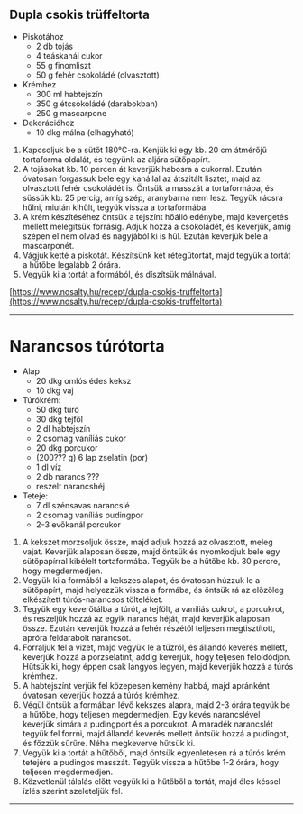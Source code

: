 ## Dupla csokis trüffeltorta

-   Piskótához
    -   2 db tojás
    -   4 teáskanál cukor
    -   55 g finomliszt
    -   50 g fehér csokoládé (olvasztott)
-   Krémhez
    -   300 ml habtejszín
    -   350 g étcsokoládé (darabokban)
    -   250 g mascarpone
-   Dekorációhoz
    -   10 dkg málna (elhagyható)

1.  Kapcsoljuk be a sütőt 180°C-ra. Kenjük ki egy kb. 20 cm átmérőjű tortaforma oldalát, és tegyünk az aljára sütőpapírt.
2.  A tojásokat kb. 10 percen át keverjük habosra a cukorral. Ezután óvatosan forgassuk bele egy kanállal az átszitált lisztet, majd az olvasztott fehér csokoládét is. Öntsük a masszát a tortaformába, és süssük kb. 25 percig, amíg szép, aranybarna nem lesz. Tegyük rácsra hűlni, miután kihűlt, tegyük vissza a tortaformába.
3.  A krém készítéséhez öntsük a tejszínt hőálló edénybe, majd kevergetés mellett melegítsük forrásig. Adjuk hozzá a csokoládét, és keverjük, amíg szépen el nem olvad és nagyjából ki is hűl. Ezután keverjük bele a mascarponét.
4.  Vágjuk ketté a piskotát. Készítsünk két rétegűtortát, majd tegyük a tortát a hűtőbe legalább 2 órára.
5.  Vegyük ki a tortát a formából, és díszítsük málnával.

[https://www.nosalty.hu/recept/dupla-csokis-truffeltorta](https://www.nosalty.hu/recept/dupla-csokis-truffeltorta)

------------------------------------------------------------------------------------------------------------------------

# Narancsos túrótorta

-   Alap
    -   20 dkg omlós édes keksz
    -   10 dkg vaj
-   Túrókrém:
    -   50 dkg túró
    -   30 dkg tejföl
    -   2 dl habtejszín
    -   2 csomag vaníliás cukor
    -   20 dkg porcukor
    -   (200??? g) 6 lap zselatin (por)
    -   1 dl víz
    -   2 db narancs ???
    -   reszelt narancshéj
-   Teteje:
    -   7 dl szénsavas narancslé
    -   2 csomag vaníliás pudingpor
    -   2-3 evőkanál porcukor

1.  A kekszet morzsoljuk össze, majd adjuk hozzá az olvasztott, meleg vajat. Keverjük alaposan össze, majd öntsük és nyomkodjuk bele egy sütőpapírral kibélelt tortaformába. Tegyük be a hűtőbe kb. 30 percre, hogy megdermedjen.
2.  Vegyük ki a formából a kekszes alapot, és óvatosan húzzuk le a sütőpapírt, majd helyezzük vissza a formába, és öntsük rá az előzőleg elkészített túrós-narancsos tölteléket.
3.  Tegyük egy keverőtálba a túrót, a tejfölt, a vaníliás cukrot, a porcukrot, és reszeljük hozzá az egyik narancs héját, majd keverjük alaposan össze. Ezután keverjük hozzá a fehér részétől teljesen megtisztított, apróra feldarabolt narancsot.
4.  Forraljuk fel a vizet, majd vegyük le a tűzről, és állandó keverés mellett, keverjük hozzá a porzselatint, addig keverjük, hogy teljesen feloldódjon. Hűtsük ki, hogy éppen csak langyos legyen, majd keverjük hozzá a túrós krémhez.
5.  A habtejszínt verjük fel közepesen kemény habbá, majd apránként óvatosan keverjük hozzá a túrós krémhez.
6.  Végül öntsük a formában lévő kekszes alapra, majd 2-3 órára tegyük be a hűtőbe, hogy teljesen megdermedjen. Egy kevés narancslével keverjük simára a pudingport és a porcukrot. A maradék narancslét tegyük fel forrni, majd állandó keverés mellett öntsük hozzá a pudingot, és főzzük sűrűre. Néha megkeverve hűtsük ki.
7.  Vegyük ki a tortát a hűtőből, majd öntsük egyenletesen rá a túrós krém tetejére a pudingos masszát. Tegyük vissza a hűtőbe 1-2 órára, hogy teljesen megdermedjen.
8.  Közvetlenül tálalás előtt vegyük ki a hűtőből a tortát, majd éles késsel ízlés szerint szeleteljük fel.

------------------------------------------------------------------------------------------------------------------------

